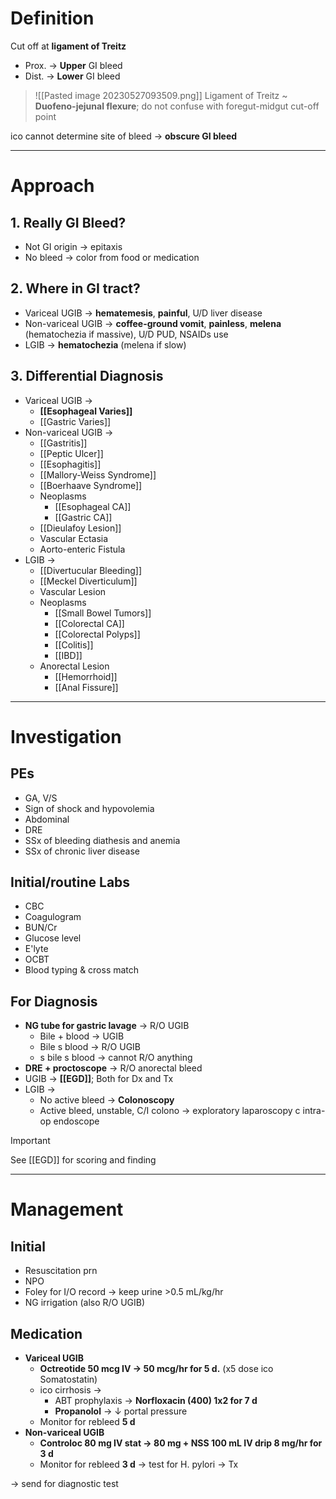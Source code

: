 # Definition
Cut off at **ligament of Treitz**
- Prox. → **Upper** GI bleed
- Dist. → **Lower** GI bleed

> ![[Pasted image 20230527093509.png]]
> Ligament of Treitz ~ **Duofeno-jejunal flexure**; do not confuse with foregut-midgut cut-off point

ico cannot determine site of bleed → **obscure GI bleed**

---
# Approach
## 1. Really GI Bleed?
- Not GI origin → epitaxis
- No bleed → color from food or medication

## 2. Where in GI tract?
- Variceal UGIB → **hematemesis**, **painful**, U/D liver disease
- Non-variceal UGIB → **coffee-ground vomit**, **painless**, **melena** (hematochezia if massive), U/D PUD, NSAIDs use
- LGIB → **hematochezia** (melena if slow)

## 3. Differential Diagnosis
- Variceal UGIB → 
	- **[[Esophageal Varies]]**
	- [[Gastric Varies]]
- Non-variceal UGIB →
	- [[Gastritis]]
	- [[Peptic Ulcer]]
	- [[Esophagitis]]
	- [[Mallory-Weiss Syndrome]]
	- [[Boerhaave Syndrome]]
	- Neoplasms
		- [[Esophageal CA]]
		- [[Gastric CA]]
	- [[Dieulafoy Lesion]]
	- Vascular Ectasia
	- Aorto-enteric Fistula
- LGIB →
	- [[Divertucular Bleeding]]
	- [[Meckel Diverticulum]]
	- Vascular Lesion
	- Neoplasms
		- [[Small Bowel Tumors]]
		- [[Colorectal CA]]
		- [[Colorectal Polyps]]
		- [[Colitis]]
		- [[IBD]]
	- Anorectal Lesion
		- [[Hemorrhoid]]
		- [[Anal Fissure]]

---
# Investigation
## PEs
- GA, V/S
- Sign of shock and hypovolemia
- Abdominal
- DRE
- SSx of bleeding diathesis and anemia
- SSx of chronic liver disease

## Initial/routine Labs
- CBC  
- Coagulogram  
- BUN/Cr  
- Glucose level  
- E'lyte  
- OCBT  
- Blood typing & cross match

## For Diagnosis
- **NG tube for gastric lavage** → R/O UGIB
	- Bile + blood → UGIB
	- Bile s blood → R/O UGIB
	- s bile s blood → cannot R/O anything
- **DRE + proctoscope** → R/O anorectal bleed
- UGIB → **[[EGD]]**; Both for Dx and Tx
- LGIB →
	- No active bleed → **Colonoscopy**
	- Active bleed, unstable, C/I colono → exploratory laparoscopy c intra-op endoscope


> [!important]
> See [[EGD]] for scoring and finding

---
# Management
## Initial
- Resuscitation prn
- NPO
- Foley for I/O record → keep urine >0.5 mL/kg/hr  
- NG irrigation (also R/O UGIB)

## Medication
- **Variceal UGIB**
	- **Octreotide 50 mcg IV → 50 mcg/hr for 5 d.** (x5 dose ico Somatostatin)
	- ico cirrhosis →
		- ABT prophylaxis → **Norfloxacin (400) 1x2 for 7 d** 
		- **Propanolol** → ↓ portal pressure
	- Monitor for rebleed **5 d**
- **Non-variceal UGIB**
	- **Controloc 80 mg IV stat → 80 mg + NSS 100 mL IV drip 8 mg/hr for 3 d**
	- Monitor for rebleed **3 d** → test for H. pylori → Tx

→ send for diagnostic test